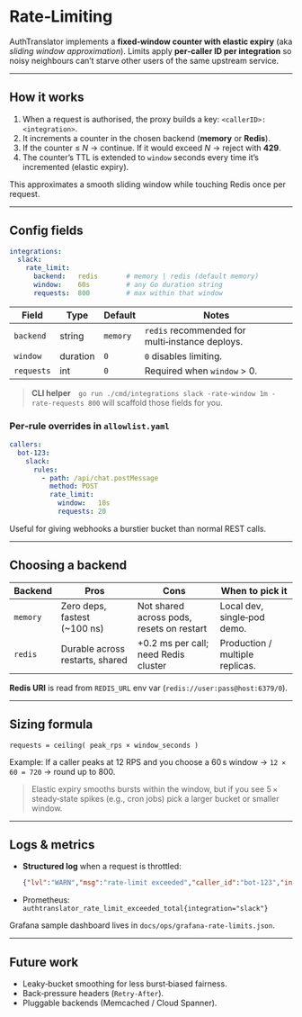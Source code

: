 # Rate‑Limiting

AuthTranslator implements a **fixed‑window counter with elastic expiry** (aka *sliding window approximation*). Limits apply **per‑caller ID per integration** so noisy neighbours can’t starve other users of the same upstream service.

---

## How it works

1. When a request is authorised, the proxy builds a key: `<callerID>:<integration>`.
2. It increments a counter in the chosen backend (**memory** or **Redis**).
3. If the counter ≤ *N* → continue. If it would exceed *N* → reject with **429**.
4. The counter’s TTL is extended to `window` seconds every time it’s incremented (elastic expiry).

This approximates a smooth sliding window while touching Redis once per request.

---

## Config fields

```yaml
integrations:
  slack:
    rate_limit:
      backend:   redis       # memory | redis (default memory)
      window:    60s         # any Go duration string
      requests:  800         # max within that window
```

| Field      | Type     | Default  | Notes                                           |
| ---------- | -------- | -------- | ----------------------------------------------- |
| `backend`  | string   | `memory` | `redis` recommended for multi‑instance deploys. |
| `window`   | duration | `0`      | `0` disables limiting.                          |
| `requests` | int      | `0`      | Required when `window` > 0.                     |

> **CLI helper** `go run ./cmd/integrations slack -rate-window 1m -rate-requests 800` will scaffold those fields for you.

### Per‑rule overrides in `allowlist.yaml`

```yaml
callers:
  bot‑123:
    slack:
      rules:
        - path: /api/chat.postMessage
          method: POST
          rate_limit:
            window:   10s
            requests: 20
```

Useful for giving webhooks a burstier bucket than normal REST calls.

---

## Choosing a backend

| Backend  | Pros                            | Cons                                      | When to pick it                 |
| -------- | ------------------------------- | ----------------------------------------- | ------------------------------- |
| `memory` | Zero deps, fastest (\~100 ns)   | Not shared across pods, resets on restart | Local dev, single‑pod demo.     |
| `redis`  | Durable across restarts, shared | +0.2 ms per call; need Redis cluster      | Production / multiple replicas. |

**Redis URI** is read from `REDIS_URL` env var (`redis://user:pass@host:6379/0`).

---

## Sizing formula

```
requests = ceiling( peak_rps × window_seconds )
```

Example: If a caller peaks at 12 RPS and you choose a 60 s window → `12 × 60 = 720` → round up to 800.

> Elastic expiry smooths bursts within the window, but if you see 5 × steady‑state spikes (e.g., cron jobs) pick a larger bucket or smaller window.

---

## Logs & metrics

* **Structured log** when a request is throttled:

  ```json
  {"lvl":"WARN","msg":"rate‑limit exceeded","caller_id":"bot‑123","integration":"slack","limit":800,"window":"60s"}
  ```
* Prometheus: `authtranslator_rate_limit_exceeded_total{integration="slack"}`

Grafana sample dashboard lives in `docs/ops/grafana-rate-limits.json`.

---

## Future work

* Leaky‑bucket smoothing for less burst‑biased fairness.
* Back‑pressure headers (`Retry‑After`).
* Pluggable backends (Memcached / Cloud Spanner).
